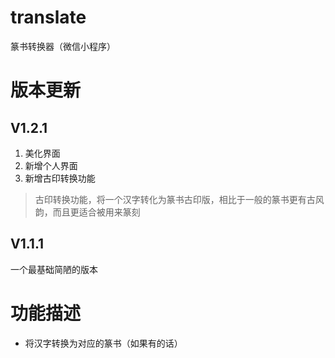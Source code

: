 # translate
篆书转换器（微信小程序）
# 版本更新
## V1.2.1 ##
1. 美化界面
2. 新增个人界面
3. 新增古印转换功能
> 古印转换功能，将一个汉字转化为篆书古印版，相比于一般的篆书更有古风韵，而且更适合被用来篆刻
## V1.1.1
一个最基础简陋的版本

# 功能描述
- 将汉字转换为对应的篆书（如果有的话）
